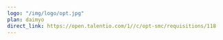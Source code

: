 ```yaml
---
logo: "/img/logo/opt.jpg"
plan: daimyo
direct_link: https://open.talentio.com/1//c/opt-smc/requisitions/118 
---
```

